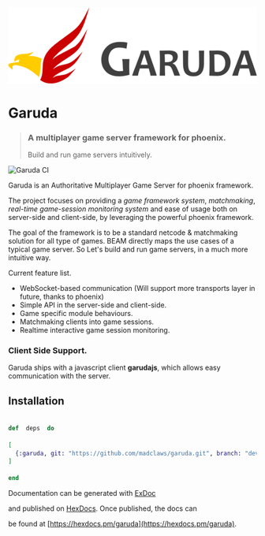 ![garuda logo](assets/garuda_title.png?raw=true "title")
# Garuda
> ### A multiplayer game server framework for phoenix.
  > Build and run game servers intuitively.

![Garuda CI](https://github.com/madclaws/garuda/workflows/Garuda%20CI/badge.svg)
  
Garuda  is an Authoritative Multiplayer Game Server for phoenix framework.

The project focuses on providing a *game framework system*, *matchmaking*, *real-time game-session monitoring system* and ease of usage both on server-side and client-side, by leveraging the powerful phoenix framework.   

The goal of the framework is to be a standard netcode & matchmaking solution for all type of games. BEAM directly maps the use cases of a typical game server. So Let's build and run game servers, in a much more intuitive way.

Current feature list. 
 -   WebSocket-based communication (Will support more transports layer in future, thanks to phoenix)
 -   Simple API in the server-side and client-side.
 -  Game specific module behaviours.
 -   Matchmaking clients into game sessions.
 -   Realtime interactive game session monitoring. 

### Client Side Support.
Garuda ships with a javascript client **garudajs**, which allows easy communication with the server.

## Installation

```elixir

def  deps  do

[
  {:garuda, git: "https://github.com/madclaws/garuda.git", branch: "develop"},
]

end

```

Documentation can be generated with [ExDoc](https://github.com/elixir-lang/ex_doc)

and published on [HexDocs](https://hexdocs.pm). Once published, the docs can

be found at [https://hexdocs.pm/garuda](https://hexdocs.pm/garuda).